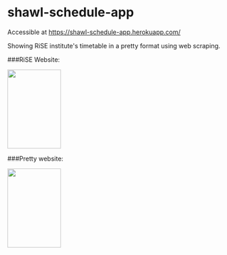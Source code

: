 # shawl-schedule-app

Accessible at https://shawl-schedule-app.herokuapp.com/

Showing RiSE institute's timetable in a pretty format using web scraping.

###RiSE Website:

<img src = "https://user-images.githubusercontent.com/34603371/115720083-574eb880-a39a-11eb-8dfb-5ab30a86a71e.png" width="120" height="178">


###Pretty website:

<img src = "https://user-images.githubusercontent.com/34603371/115720100-5b7ad600-a39a-11eb-86a8-4d734b972743.png" width="120" height="178">
